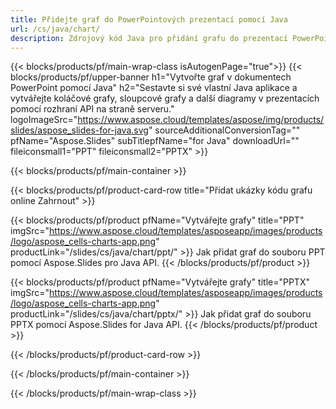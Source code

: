 ```yaml
---
title: Přidejte graf do PowerPointových prezentací pomocí Java
url: /cs/java/chart/
description: Zdrojový kód Java pro přidání grafu do prezentací PowerPoint
---
```


{{< blocks/products/pf/main-wrap-class isAutogenPage="true">}}
{{< blocks/products/pf/upper-banner h1="Vytvořte graf v dokumentech PowerPoint pomocí Java" h2="Sestavte si své vlastní Java aplikace a vytvářejte koláčové grafy, sloupcové grafy a další diagramy v prezentacích pomocí rozhraní API na straně serveru." logoImageSrc="https://www.aspose.cloud/templates/aspose/img/products/slides/aspose_slides-for-java.svg" sourceAdditionalConversionTag="" pfName="Aspose.Slides" subTitlepfName="for Java" downloadUrl="" fileiconsmall1="PPT" fileiconsmall2="PPTX" >}}

{{< blocks/products/pf/main-container >}}

{{< blocks/products/pf/product-card-row title="Přidat ukázky kódu grafu online Zahrnout" >}}

{{< blocks/products/pf/product pfName="Vytvářejte grafy" title="PPT" imgSrc="https://www.aspose.cloud/templates/asposeapp/images/products/logo/aspose_cells-charts-app.png" productLink="/slides/cs/java/chart/ppt/" >}}
Jak přidat graf do souboru PPT pomocí Aspose.Slides pro Java API.
{{< /blocks/products/pf/product >}}

{{< blocks/products/pf/product pfName="Vytvářejte grafy" title="PPTX" imgSrc="https://www.aspose.cloud/templates/asposeapp/images/products/logo/aspose_cells-charts-app.png" productLink="/slides/cs/java/chart/pptx/" >}}
Jak přidat graf do souboru PPTX pomocí Aspose.Slides for Java API.
{{< /blocks/products/pf/product >}}



{{< /blocks/products/pf/product-card-row >}}

{{< /blocks/products/pf/main-container >}}
    
{{< /blocks/products/pf/main-wrap-class >}}